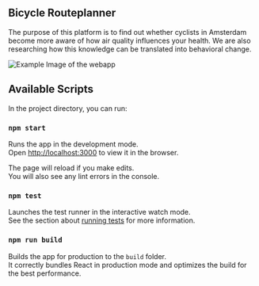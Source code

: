 ## Bicycle Routeplanner

The purpose of this platform is to find out whether cyclists in Amsterdam become more aware of how air quality influences your health. We are also researching how this knowledge can be translated into behavioral change.  

![Example Image of the webapp](https://i.imgur.com/uOqjXuu.png)

## Available Scripts

In the project directory, you can run:

### `npm start`

Runs the app in the development mode.<br> Open [http://localhost:3000](http://localhost:3000) to view it in the browser.

The page will reload if you make edits.<br> You will also see any lint errors in the console.

### `npm test`

Launches the test runner in the interactive watch mode.<br> See the section about [running tests](https://facebook.github.io/create-react-app/docs/running-tests) for more information.

### `npm run build`

Builds the app for production to the `build` folder.<br> It correctly bundles React in production mode and optimizes the build for the best performance.
